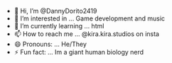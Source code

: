 - 👋 Hi, I’m @DannyDorito2419
- 👀 I’m interested in ... Game development and music
- 🌱 I’m currently learning ... html
- 📫 How to reach me ... @kira.kira.studios on insta
- 😄 Pronouns: ... He/They
- ⚡ Fun fact: ... Im a giant human biology nerd
